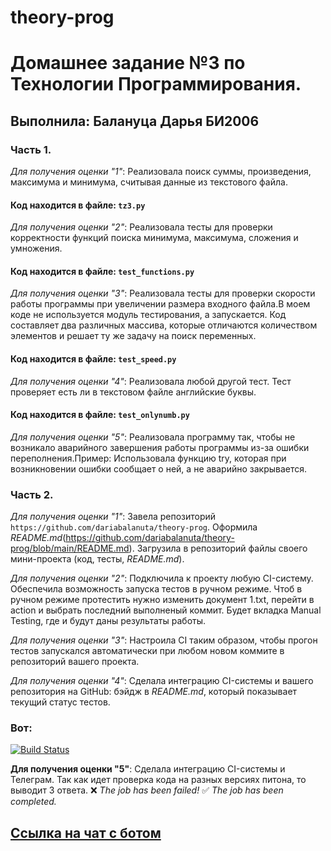# theory-prog
# Домашнее задание №3 по Технологии Программирования.
## Выполнила: Балануца Дарья БИ2006
### Часть 1.
*Для получения оценки "1"*: Реализовала поиск суммы, произведения, максимума и минимума, считывая данные из текстового файла.
#### Код находится в файле: `tz3.py`

*Для получения оценки "2"*: Реализовала тесты для проверки корректности функций поиска минимума, максимума, сложения и умножения. 
#### Код находится в файле: `test_functions.py`

*Для получения оценки "3"*: Реализовала тесты для проверки скорости работы программы при увеличении размера входного файла.В моем коде не используется модуль тестирования, а запускается. Код составляет два различных массива, которые отличаются количеством элементов и решает ту же задачу на поиск переменных.
#### Код находится в файле: `test_speed.py`

*Для получения оценки "4"*: Реализовала любой другой тест. Тест проверяет есть ли в текстовом файле английские буквы.
#### Код находится в файле: `test_onlynumb.py`

*Для получения оценки "5"*: Реализовала программу так, чтобы не возникало аварийного завершения работы программы из-за ошибки переполнения.Пример: Использовала функцию try, которая при возникновении ошибки сообщает о ней, а не аварийно закрывается.

### Часть 2.
*Для получения оценки "1"*: Завела репозиторий `https://github.com/dariabalanuta/theory-prog`. Оформила *README.md*(https://github.com/dariabalanuta/theory-prog/blob/main/README.md). Загрузила в репозиторий файлы своего мини-проекта (код, тесты, *README.md*).

*Для получения оценки "2"*: Подключила к проекту любую CI-систему. Обеспечила возможность запуска тестов в ручном режиме. Чтоб в ручном режиме протестить нужно изменить документ 1.txt, перейти в action и выбрать последний выполненый коммит. Будет вкладка Manual Testing, где и будут даны результаты работы.

*Для получения оценки "3"*: Настроила CI таким образом, чтобы прогон тестов запускался автоматически при любом новом коммите в репозиторий вашего проекта.

*Для получения оценки "4"*: Сделала интеграцию CI-системы и вашего репозитория на GitHub: бэйдж в *README.md*, который показывает текущий статус тестов.
### Вот: 
[![Build Status](https://github.com/dariabalanuta/theory-prog/actions/workflows/python-package.yml/badge.svg)](https://github.com/dariabalanuta/theory-prog/actions/workflows/python-package.yml)

**Для получения оценки "5"**: Сделала интеграцию CI-системы и Телеграм. Так как идет проверка кода на разных версиях питона, то выводит 3 ответа. 
❌ *The job has been failed!*            ✅ *The job has been completed.*
## [Ссылка на чат с ботом](https://t.me/+z71wp9KUR0Q5YWVi) 
